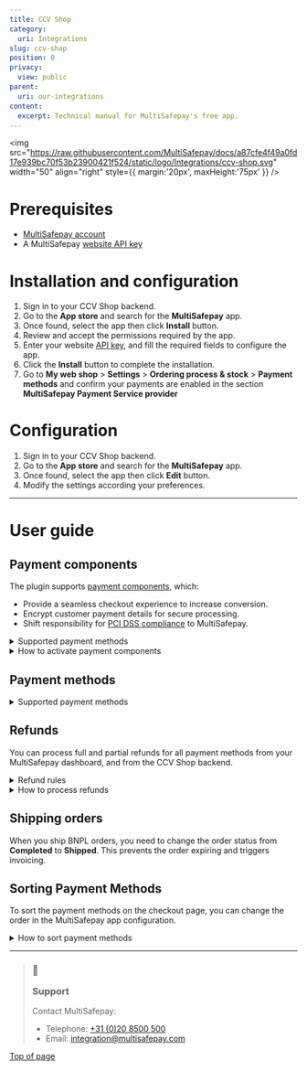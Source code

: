 ```yaml
---
title: CCV Shop
category:
  uri: Integrations
slug: ccv-shop
position: 0
privacy:
  view: public
parent:
  uri: our-integrations
content:
  excerpt: Technical manual for MultiSafepay's free app.
---
```

<img src="https://raw.githubusercontent.com/MultiSafepay/docs/a87cfe4f49a0fd17e939bc70f53b23900421f524/static/logo/Integrations/ccv-shop.svg" width="50" align="right" style={{ margin:'20px', maxHeight:'75px' }} />

# Prerequisites

* [MultiSafepay account](/docs/getting-started-guide/)
* A MultiSafepay [website API key](/docs/sites#site-id-api-key-and-security-code)

# Installation and configuration

1. Sign in to your CCV Shop <Glossary>backend</Glossary>.
2. Go to the **App store** and search for the **MultiSafepay** app.
3. Once found, select the app then click **Install** button.
4. Review and accept the permissions required by the app.
5. Enter your website [API key](/docs/sites#site-id-api-key-and-security-code), and fill the required fields to configure the app.
6. Click the **Install** button to complete the installation.
7. Go to **My web shop** > **Settings** > **Ordering process & stock** > **Payment methods** and confirm your payments are enabled in the section **MultiSafepay Payment Service provider**

# Configuration

1. Sign in to your CCV Shop <Glossary>backend</Glossary>.
2. Go to the **App store** and search for the **MultiSafepay** app.
3. Once found, select the app then click **Edit** button.
4. Modify the settings according your preferences.

***

# User guide

## Payment components

The plugin supports [payment components](/docs/payment-components/), which:

* Provide a seamless checkout experience to increase <Glossary>conversion</Glossary>.
* Encrypt customer payment details for secure processing.
* Shift responsibility for [PCI DSS compliance](/docs/pci-dss/) to MultiSafepay.

<details id="supported-payment-methods">
  <summary>Supported payment methods</summary>

- Cards: Amex, Maestro, Mastercard, Visa, Bancontact, iDEAL in3, Pay After Delivery, Pay After Delivery installments, Riverty, and E-Invoicing

</details>

<details id="how-to-activate-payment-components">
  <summary>How to activate payment components</summary>

  <br />

  1. Sign in to your CCV Shop <Glossary>backend</Glossary>.
  2. Go to the **App store** and search for the **MultiSafepay** app.
  3. Once found, select the app then click **Edit** button.
  4. Set the **Enable payment component** toggle to **Enabled**.
  5. Click **Save**.
</details>

## Payment methods

<details id="supported-payment-methods">
  <summary>Supported payment methods</summary>

  <br />

  The activated payment methods from your MultiSafepay account appear will be registered in CCV Shop as a payment method.\
  To keep the payment methods synchronized, ensure to toggle the "update payment methods" setting before pressing "update".
</details>

## Refunds

You can process full and partial refunds for all payment methods from your MultiSafepay dashboard, and from the CCV Shop <Glossary>backend</Glossary>.

<details id="refund-rules">
  <summary>Refund rules</summary>

  <br />

  To process backend refunds:

  * In the configuration of the MultiSafepay app, **Automatic refunds** needs to be enabled.
  * After enable **Automatic refunds**, select which invoice type will trigger refunds:
    * **Only "Credit"**: Refunds will be triggered when a credit invoice status is changed to **Refunded**.
    * **Both "Credit" and "Debit"**: Refunds will be triggered when a credit or debit invoice status is changed to **Refunded**.
  * The refund amount cannot exceed the original transaction amount.
  * The refund amount cannot exceed the available funds in your MultiSafepay account.<br />
</details>

<details id="how-to-process-backend-refunds">
  <summary>How to process refunds</summary>

  <br />

  To process backend refunds:

  1. Sign in to your CCV Shop <Glossary>backend</Glossary>.
  2. Go to **My orders** > **Order management**.
  3. Select the order, and click on the **Invoices** tab.
  4. Change the **Invoice status** from **Paid** to **Refunded**.
  5. A refund request will be processed in MultiSafepay.<br />
</details>

## Shipping orders

When you ship <Glossary>BNPL</Glossary> orders, you need to change the <Glossary>order status</Glossary> from **Completed** to **Shipped**. This prevents the order expiring and triggers invoicing.

## Sorting Payment Methods

To sort the payment methods on the checkout page, you can change the order in the MultiSafepay app configuration.

<details id="sorting-payment-methods">
  <summary>How to sort payment methods</summary>

  <br />

  1. Sign in to your CCV Shop <Glossary>backend</Glossary>.
  2. Go to the **App store** and search for the **MultiSafepay** app.
  3. Click on **Edit** button.
  4. Turn on the switch field **Payment methods order**.
  5. A list of the installed payment methods will be shown.
  6. Use the arrow icons to sort the payment methods.
  7. Click on **Update** button to save the changes.<br />

  **⚠️ Note:** Only payment methods provided by MultiSafepay can be reordered. CCV Shop does not support ordering of payment methods not provided by our app, so the order of other payment methods cannot be adjusted.

  <br />
</details>

***

<blockquote className="callout callout_info">
  <h3 className="callout-heading false">
    <span className="callout-icon">💬</span>
    <p>Support</p>
  </h3>
  <p>Contact MultiSafepay:</p>
  <ul>
    <li>
      Telephone: <a href="tel:+310208500500">+31 (0)20 8500 500</a>
    </li>
    <li>
      Email: <a href="mailto:integration@multisafepay.com">integration@multisafepay.com</a>
    </li>
  </ul>
</blockquote>

[Top of page](#)
